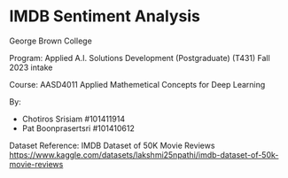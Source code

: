 # IMDB Sentiment Analysis

George Brown College

Program: Applied A.I. Solutions Development (Postgraduate) (T431) Fall 2023 intake

Course: AASD4011 Applied Mathemetical Concepts for Deep Learning

By:
- Chotiros Srisiam #101411914
- Pat Boonprasertsri #101410612

Dataset Reference: 
IMDB Dataset of 50K Movie Reviews
https://www.kaggle.com/datasets/lakshmi25npathi/imdb-dataset-of-50k-movie-reviews
